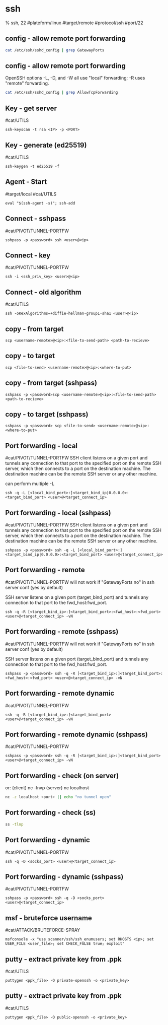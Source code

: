 # ssh

% ssh, 22
#plateform/linux  #target/remote  #protocol/ssh #port/22


## config - allow remote port forwarding
```bash
cat /etc/ssh/sshd_config | grep GatewayPorts
```

## config - allow remote port forwarding
OpenSSH options -L, -D, and -W all use "local" forwarding; -R uses "remote" forwarding.
```bash
cat /etc/ssh/sshd_config | grep AllowTcpForwarding
```

## Key - get server
#cat/UTILS 
```
ssh-keyscan -t rsa <IP> -p <PORT>
```

## Key - generate (ed25519)
#cat/UTILS 
```
ssh-keygen -t ed25519 -f 
```

## Agent - Start
#target/local #cat/UTILS 
```
eval "$(ssh-agent -s)"; ssh-add
```

## Connect - sshpass 
#cat/PIVOT/TUNNEL-PORTFW 
```
sshpass -p <password> ssh <user>@<ip>
```

## Connect - key 
#cat/PIVOT/TUNNEL-PORTFW 
```
ssh -i <ssh_priv_key> <user>@<ip>
```

## Connect - old algorithm
#cat/UTILS 
```
ssh -oKexAlgorithms=+diffie-hellman-group1-sha1 <user>@<ip>
```

## copy - from target
```
scp <username-remote>@<ip>:<file-to-send-path> <path-to-recieve> 
```

## copy - to target
```
scp <file-to-send> <username-remote>@<ip>:<where-to-put>
```


## copy - from target (sshpass)
```
sshpass -p <password>scp <username-remote>@<ip>:<file-to-send-path> <path-to-recieve> 
```

## copy - to target (sshpass)
```
sshpass -p <password> scp <file-to-send> <username-remote>@<ip>:<where-to-put>
```

## Port forwarding - local 
#cat/PIVOT/TUNNEL-PORTFW 
SSH client listens on a given port and tunnels any connection to that port to the specified port on the remote SSH server, which then connects to a port on the destination machine. The destination machine can be the remote SSH server or any other machine.

can perform multiple -L

```
ssh -q -L [<local_bind_port>:]<target_bind_ip|0.0.0.0>:<target_bind_port> <user>@<target_connect_ip>
```

## Port forwarding - local (sshpass)
#cat/PIVOT/TUNNEL-PORTFW 
SSH client listens on a given port and tunnels any connection to that port to the specified port on the remote SSH server, which then connects to a port on the destination machine. The destination machine can be the remote SSH server or any other machine.
```
sshpass -p <password> ssh -q -L [<local_bind_port>:]<target_bind_ip|0.0.0.0>:<target_bind_port> <user>@<target_connect_ip>
```

## Port forwarding - remote  
#cat/PIVOT/TUNNEL-PORTFW 
will not work if  "GatewayPorts no" in ssh server conf (yes by default)

SSH server listens on a given port (target_bind_port) and tunnels any connection to that port to the fwd_host:fwd_port.

```
ssh -q -R [<target_bind_ip>:]<target_bind_port>:<fwd_host>:<fwd_port> <user>@<target_connect_ip> -vN
```

## Port forwarding - remote (sshpass)
#cat/PIVOT/TUNNEL-PORTFW 
will not work if  "GatewayPorts no" in ssh server conf (yes by default)

SSH server listens on a given port (target_bind_port) and tunnels any connection to that port to the fwd_host:fwd_port.

```
sshpass -p <password> ssh -q -R [<target_bind_ip>:]<target_bind_port>:<fwd_host>:<fwd_port> <user>@<target_connect_ip> -vN
```

## Port forwarding - remote dynamic 
#cat/PIVOT/TUNNEL-PORTFW 

```
ssh -q -R [<target_bind_ip>:]<target_bind_port> <user>@<target_connect_ip> -vN
```

## Port forwarding - remote dynamic (sshpass)
#cat/PIVOT/TUNNEL-PORTFW 


```
sshpass -p <password> ssh -q -R [<target_bind_ip>:]<target_bind_port> <user>@<target_connect_ip> -vN
```

## Port forwarding - check (on server)
or:
(client) nc -lnvp <port>
(server) nc localhost <port>
```bash
nc -z localhost <port> || echo "no tunnel open"
``` 


## Port forwarding - check (ss)
```bash
ss -tlnp
``` 

## Port forwarding - dynamic
#cat/PIVOT/TUNNEL-PORTFW 
```
ssh -q -D <socks_port> <user>@<target_connect_ip>
```

## Port forwarding - dynamic (sshpass) 
#cat/PIVOT/TUNNEL-PORTFW 
```
sshpass -p <password> ssh -q -D <socks_port> <user>@<target_connect_ip>
```


## msf - bruteforce username
#cat/ATTACK/BRUTEFORCE-SPRAY 
```
msfconsole -x "use scanner/ssh/ssh_enumusers; set RHOSTS <ip>; set USER_FILE <user_file>; set CHECK_FALSE true; exploit"
```



## putty - extract private key from .ppk
#cat/UTILS 
```
puttygen <ppk_file> -O private-openssh -o <private_key>
```

## putty - extract private key from .ppk
#cat/UTILS 
```
puttygen <ppk_file> -O public-openssh -o <private_key>
```

